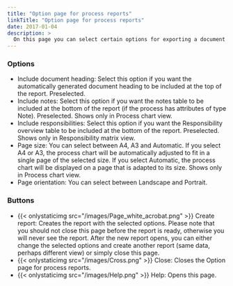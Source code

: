 ```yaml
---
title: "Option page for process reports"
linkTitle: "Option page for process reports"
date: 2017-01-04
description: >
  On this page you can select certain options for exporting a document of type Process chart to .pdf. Appears when you press the Show as pdf button from such a document. 
---
```

### Options

- Include document heading: Select this option if you want the automatically generated document heading to be included at the top of the report. Preselected.
- Include notes: Select this option if you want the notes table to be included at the bottom of the report (if the process has attributes of type Note). Preselected. Shows only in Process chart view.
- Include responsibilities: Select this option if you want the Responsibility overview table to be included at the bottom of the report. Preselected. Shows only in Responsibility matrix view.
- Page size: You can select between A4, A3 and Automatic. If you select A4 or A3, the process chart will be automatically adjusted to fit in a single page of the selected size. If you select Automatic, the process chart will be displayed on a page that is adapted to its size. Shows only in Process chart view.
- Page orientation: You can select between Landscape and Portrait.

### Buttons

- {{< onlystaticimg src="/images/Page_white_acrobat.png" >}} Create report: Creates the report with the selected options. Please note that you should not close this page before the report is ready, otherwise you will never see the report. After the new report opens, you can either change the selected options and create another report (same data, perhaps different view) or simply close this page.
- {{< onlystaticimg src="/images/Cross.png" >}} Close: Closes the Option page for process reports.
- {{< onlystaticimg src="/images/Help.png" >}} Help: Opens this page.
